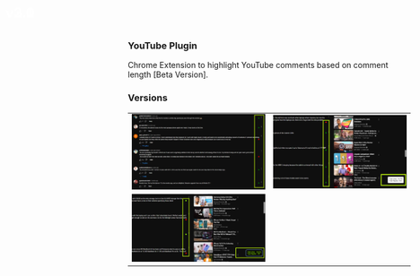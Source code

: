 ### YouTube Plugin
Chrome Extension to highlight YouTube comments based on comment length [Beta Version]. 

### Versions
<table align="center">
  <tr>
    <td>
      <img src="https://raw.githubusercontent.com/ronylpatil/youtube-plugin/refs/heads/main/snapshot/snapshot.png" alt="v2.0" width="400" style="position:relative;">
      <span style="position:absolute; top:10px; left:10px; font-size:24px; color:white; font-weight:bold;"><b>v2.0</b></span>
    </td>
    <td>
      <img src="https://raw.githubusercontent.com/ronylpatil/youtube-plugin/refs/heads/main/snapshot/snapshot%20v3.0.png" alt="v3.0" width="400" style="position:relative;">
      <span style="position:absolute; top:10px; left:10px; font-size:24px; color:white; font-weight:bold;"><b>v3.0</span>
    </td>
  </tr>
  <tr>
    <td>
      <img src="https://raw.githubusercontent.com/ronylpatil/youtube-plugin/refs/heads/main/snapshot/snapshot%20v3.1.png" alt="v3.1" width="400" style="position:relative;">
      <span style="position:absolute; top:10px; left:10px; font-size:24px; color:white; font-weight:bold;"><b>v3.1</span>
    </td>
  </tr>
</table>
